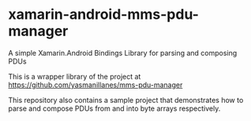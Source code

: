 # xamarin-android-mms-pdu-manager
A simple Xamarin.Android Bindings Library for parsing and composing PDUs

This is a wrapper library of the project at https://github.com/yasmanillanes/mms-pdu-manager

This repository also contains a sample project that demonstrates how to parse and compose PDUs from and into byte arrays respectively.
